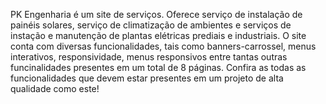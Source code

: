 PK Engenharia é um site de serviços. Oferece serviço de instalação de painéis solares, serviço de climatização de ambientes e serviços de instação e manutenção
de plantas elétricas prediais e industriais.
O site conta com diversas funcionalidades, tais como banners-carrossel, menus interativos, responsividade, menus responsivos entre tantas outras funcinalidades
presentes em um total de 8 páginas. Confira as todas as funcionalidades que devem estar presentes em um projeto de alta qualidade como este!

